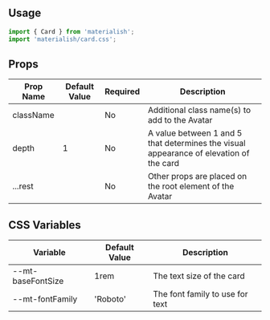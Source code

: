 ## Usage

```jsx
import { Card } from 'materialish';
import 'materialish/card.css';
```

## Props

| Prop Name | Default Value | Required | Description                                                                            |
| --------- | ------------- | -------- | -------------------------------------------------------------------------------------- |
| className |               | No       | Additional class name(s) to add to the Avatar                                          |
| depth     | 1             | No       | A value between 1 and 5 that determines the visual appearance of elevation of the card |
| ...rest   |               | No       | Other props are placed on the root element of the Avatar                               |

## CSS Variables

| Variable          | Default Value | Description                     |
| ----------------- | ------------- | ------------------------------- |
| --mt-baseFontSize | 1rem          | The text size of the card       |
| --mt-fontFamily   | 'Roboto'      | The font family to use for text |
